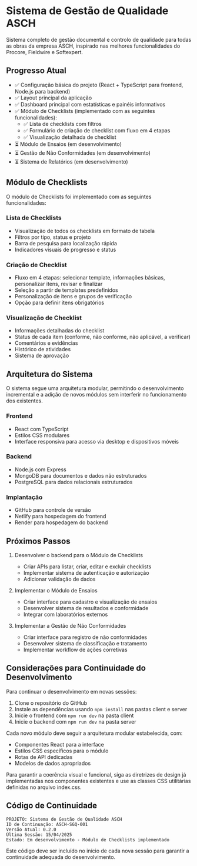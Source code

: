 # Sistema de Gestão de Qualidade ASCH

Sistema completo de gestão documental e controlo de qualidade para todas as obras da empresa ASCH, inspirado nas melhores funcionalidades do Procore, Fieldwire e Softexpert.

## Progresso Atual

- ✅ Configuração básica do projeto (React + TypeScript para frontend, Node.js para backend)
- ✅ Layout principal da aplicação
- ✅ Dashboard principal com estatísticas e painéis informativos
- ✅ Módulo de Checklists (implementado com as seguintes funcionalidades):
  - ✅ Lista de checklists com filtros
  - ✅ Formulário de criação de checklist com fluxo em 4 etapas
  - ✅ Visualização detalhada de checklist
- ⏳ Módulo de Ensaios (em desenvolvimento)
- ⏳ Gestão de Não Conformidades (em desenvolvimento)
- ⏳ Sistema de Relatórios (em desenvolvimento)

## Módulo de Checklists

O módulo de Checklists foi implementado com as seguintes funcionalidades:

### Lista de Checklists
- Visualização de todos os checklists em formato de tabela
- Filtros por tipo, status e projeto
- Barra de pesquisa para localização rápida
- Indicadores visuais de progresso e status

### Criação de Checklist
- Fluxo em 4 etapas: selecionar template, informações básicas, personalizar itens, revisar e finalizar
- Seleção a partir de templates predefinidos
- Personalização de itens e grupos de verificação
- Opção para definir itens obrigatórios

### Visualização de Checklist
- Informações detalhadas do checklist
- Status de cada item (conforme, não conforme, não aplicável, a verificar)
- Comentários e evidências
- Histórico de atividades
- Sistema de aprovação

## Arquitetura do Sistema

O sistema segue uma arquitetura modular, permitindo o desenvolvimento incremental e a adição de novos módulos sem interferir no funcionamento dos existentes.

### Frontend
- React com TypeScript
- Estilos CSS modulares
- Interface responsiva para acesso via desktop e dispositivos móveis

### Backend
- Node.js com Express
- MongoDB para documentos e dados não estruturados
- PostgreSQL para dados relacionais estruturados

### Implantação
- GitHub para controle de versão
- Netlify para hospedagem do frontend
- Render para hospedagem do backend

## Próximos Passos

1. Desenvolver o backend para o Módulo de Checklists
   - Criar APIs para listar, criar, editar e excluir checklists
   - Implementar sistema de autenticação e autorização
   - Adicionar validação de dados

2. Implementar o Módulo de Ensaios
   - Criar interface para cadastro e visualização de ensaios
   - Desenvolver sistema de resultados e conformidade
   - Integrar com laboratórios externos

3. Implementar a Gestão de Não Conformidades
   - Criar interface para registro de não conformidades
   - Desenvolver sistema de classificação e tratamento
   - Implementar workflow de ações corretivas

## Considerações para Continuidade do Desenvolvimento

Para continuar o desenvolvimento em novas sessões:

1. Clone o repositório do GitHub
2. Instale as dependências usando `npm install` nas pastas client e server
3. Inicie o frontend com `npm run dev` na pasta client
4. Inicie o backend com `npm run dev` na pasta server

Cada novo módulo deve seguir a arquitetura modular estabelecida, com:
- Componentes React para a interface
- Estilos CSS específicos para o módulo
- Rotas de API dedicadas
- Modelos de dados apropriados

Para garantir a coerência visual e funcional, siga as diretrizes de design já implementadas nos componentes existentes e use as classes CSS utilitárias definidas no arquivo index.css.

## Código de Continuidade

```
PROJETO: Sistema de Gestão de Qualidade ASCH
ID de Continuação: ASCH-SGQ-001
Versão Atual: 0.2.0
Última Sessão: 15/04/2025
Estado: Em desenvolvimento - Módulo de Checklists implementado
```

Este código deve ser incluído no início de cada nova sessão para garantir a continuidade adequada do desenvolvimento.